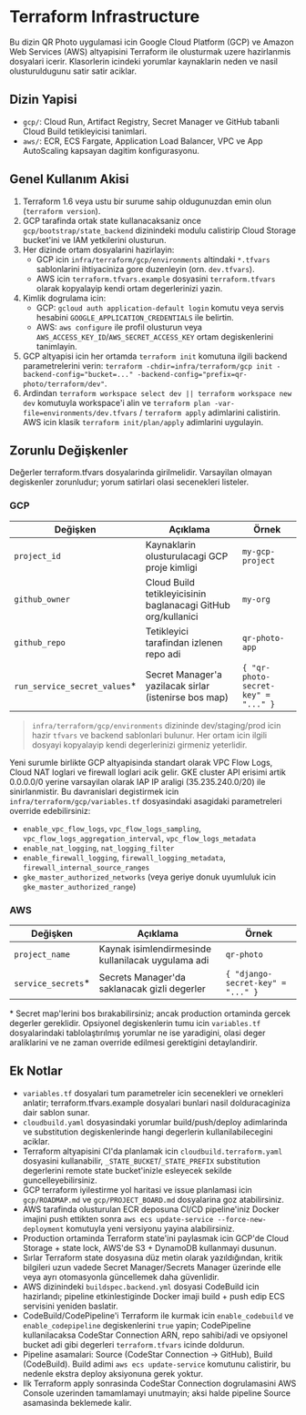 ﻿# Terraform Infrastructure

Bu dizin QR Photo uygulamasi icin Google Cloud Platform (GCP) ve Amazon Web Services (AWS) altyapisini Terraform ile olusturmak uzere hazirlanmis dosyalari icerir. Klasorlerin icindeki yorumlar kaynaklarin neden ve nasil olusturuldugunu satir satir aciklar.

## Dizin Yapisi

- `gcp/`: Cloud Run, Artifact Registry, Secret Manager ve GitHub tabanli Cloud Build tetikleyicisi tanimlari.
- `aws/`: ECR, ECS Fargate, Application Load Balancer, VPC ve App AutoScaling kapsayan dagitim konfigurasyonu.

## Genel Kullanım Akisi

1. Terraform 1.6 veya ustu bir surume sahip oldugunuzdan emin olun (`terraform version`).
2. GCP tarafinda ortak state kullanacaksaniz once `gcp/bootstrap/state_backend` dizinindeki modulu calistirip Cloud Storage bucket'ini ve IAM yetkilerini olusturun.
3. Her dizinde ortam dosyalarini hazirlayin:
   - GCP icin `infra/terraform/gcp/environments` altindaki `*.tfvars` sablonlarini ihtiyaciniza gore duzenleyin (orn. `dev.tfvars`).
   - AWS icin `terraform.tfvars.example` dosyasini `terraform.tfvars` olarak kopyalayip kendi ortam degerlerinizi yazin.
4. Kimlik dogrulama icin:
   - GCP: `gcloud auth application-default login` komutu veya servis hesabini `GOOGLE_APPLICATION_CREDENTIALS` ile belirtin.
   - AWS: `aws configure` ile profil olusturun veya `AWS_ACCESS_KEY_ID`/`AWS_SECRET_ACCESS_KEY` ortam degiskenlerini tanimlayin.
5. GCP altyapisi icin her ortamda `terraform init` komutuna ilgili backend parametrelerini verin: `terraform -chdir=infra/terraform/gcp init -backend-config="bucket=..." -backend-config="prefix=qr-photo/terraform/dev"`.
6. Ardindan `terraform workspace select dev || terraform workspace new dev` komutuyla workspace'i alin ve `terraform plan -var-file=environments/dev.tfvars` / `terraform apply` adimlarini calistirin. AWS icin klasik `terraform init/plan/apply` adimlarini uygulayin.

## Zorunlu Değişkenler

Değerler terraform.tfvars dosyalarinda girilmelidir. Varsayilan olmayan degiskenler zorunludur; yorum satirlari olasi secenekleri listeler.

### GCP

| Değişken | Açıklama | Örnek |
|----------|----------|-------|
| `project_id` | Kaynaklarin olusturulacagi GCP proje kimligi | `my-gcp-project` |
| `github_owner` | Cloud Build tetikleyicisinin baglanacagi GitHub org/kullanici | `my-org` |
| `github_repo` | Tetikleyici tarafindan izlenen repo adi | `qr-photo-app` |
| `run_service_secret_values`* | Secret Manager'a yazilacak sirlar (istenirse bos map) | `{ "qr-photo-secret-key" = "..." }` |

> `infra/terraform/gcp/environments` dizininde dev/staging/prod icin hazir `tfvars` ve backend sablonlari bulunur. Her ortam icin ilgili dosyayi kopyalayip kendi degerlerinizi girmeniz yeterlidir.

Yeni surumle birlikte GCP altyapisinda standart olarak VPC Flow Logs, Cloud NAT loglari ve firewall loglari acik gelir. GKE cluster
API erisimi artik 0.0.0.0/0 yerine varsayilan olarak IAP IP araligi (35.235.240.0/20) ile sinirlanmistir. Bu davranislari
degistirmek icin `infra/terraform/gcp/variables.tf` dosyasindaki asagidaki parametreleri override edebilirsiniz:

- `enable_vpc_flow_logs`, `vpc_flow_logs_sampling`, `vpc_flow_logs_aggregation_interval`, `vpc_flow_logs_metadata`
- `enable_nat_logging`, `nat_logging_filter`
- `enable_firewall_logging`, `firewall_logging_metadata`, `firewall_internal_source_ranges`
- `gke_master_authorized_networks` (veya geriye donuk uyumluluk icin `gke_master_authorized_range`)

### AWS

| Değişken | Açıklama | Örnek |
|----------|----------|-------|
| `project_name` | Kaynak isimlendirmesinde kullanilacak uygulama adi | `qr-photo` |
| `service_secrets`* | Secrets Manager'da saklanacak gizli degerler | `{ "django-secret-key" = "..." }` |

\* Secret map'lerini bos bırakabilirsiniz; ancak production ortaminda gercek degerler gereklidir. Opsiyonel degiskenlerin tumu icin `variables.tf` dosyalarindaki tablolaştırılmış yorumlar ne ise yaradigini, olasi deger araliklarini ve ne zaman override edilmesi gerektigini detaylandirir.

## Ek Notlar

- `variables.tf` dosyalari tum parametreler icin secenekleri ve ornekleri anlatir; terraform.tfvars.example dosyalari bunlari nasil dolduracaginiza dair sablon sunar.
- `cloudbuild.yaml` dosyasindaki yorumlar build/push/deploy adimlarinda ve substitution degiskenlerinde hangi degerlerin kullanilabilecegini aciklar.
- Terraform altyapisini CI'da planlamak icin `cloudbuild.terraform.yaml` dosyasini kullanabilir, `_STATE_BUCKET`/`_STATE_PREFIX` substitution degerlerini remote state bucket'inizle esleyecek sekilde guncelleyebilirsiniz.
- GCP terraform iyilestirme yol haritasi ve issue planlamasi icin `gcp/ROADMAP.md` ve `gcp/PROJECT_BOARD.md` dosyalarina goz atabilirsiniz.
- AWS tarafinda olusturulan ECR deposuna CI/CD pipeline'iniz Docker imajini push ettikten sonra `aws ecs update-service --force-new-deployment` komutuyla yeni versiyonu yayina alabilirsiniz.
- Production ortaminda Terraform state'ini paylasmak icin GCP'de Cloud Storage + state lock, AWS'de S3 + DynamoDB kullanmayi dusunun.
- Sırlar Terraform state dosyasına düz metin olarak yazıldığından, kritik bilgileri uzun vadede Secret Manager/Secrets Manager üzerinde elle veya ayrı otomasyonla güncellemek daha güvenlidir.
- AWS dizinindeki `buildspec.backend.yml` dosyasi CodeBuild icin hazirlandı; pipeline etkinlestiginde Docker imaji build + push edip ECS servisini yeniden baslatir.
- CodeBuild/CodePipeline'i Terraform ile kurmak icin `enable_codebuild` ve `enable_codepipeline` degiskenlerini `true` yapin; CodePipeline kullanilacaksa CodeStar Connection ARN, repo sahibi/adi ve opsiyonel bucket adi gibi degerleri `terraform.tfvars` icinde doldurun.
- Pipeline asamalari: Source (CodeStar Connection -> GitHub), Build (CodeBuild). Build adimi `aws ecs update-service` komutunu calistirir, bu nedenle ekstra deploy aksiyonuna gerek yoktur.
- Ilk Terraform apply sonrasinda CodeStar Connection dogrulamasini AWS Console uzerinden tamamlamayi unutmayin; aksi halde pipeline Source asamasinda beklemede kalir.
